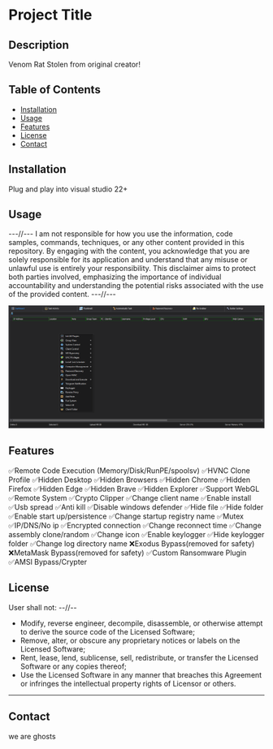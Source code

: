 # Project Title

## Description
Venom Rat Stolen from original creator!

## Table of Contents

- [Installation](#installation)
- [Usage](#usage)
- [Features](#features)
- [License](#license)
- [Contact](#contact)

## Installation

Plug and play into visual studio 22+

## Usage
---//---
I am not responsible for how you use the information, code samples, commands, techniques, or any other content provided in this repository. 
By engaging with the content, you acknowledge that you are solely responsible for its application and understand that any misuse or unlawful use is entirely your responsibility. 
This disclaimer aims to protect both parties involved, emphasizing the importance of individual accountability and understanding the potential risks associated with the use of the provided content.
---//---

![Example Screenshot](https://github.com/ProxyPog/VenomRat-7.0.5-CRACK-FULL-SRC/blob/main/VRAT.png)

## Features
✅Remote Code Execution (Memory/Disk/RunPE/spoolsv)
✅HVNC Clone Profile 
✅Hidden Desktop 
✅Hidden Browsers 
✅Hidden Chrome 
✅Hidden Firefox 
✅Hidden Edge 
✅Hidden Brave 
✅Hidden Explorer 
✅Support WebGL 
✅Remote System
✅Crypto Clipper
✅Change client name 
✅Enable install 
✅Usb spread 
✅Anti kill 
✅Disable windows defender 
✅Hide file 
✅Hide folder 
✅Enable start up/persistence 
✅Change startup registry name 
✅Mutex 
✅IP/DNS/No ip 
✅Encrypted connection 
✅Change reconnect time 
✅Change assembly clone/random 
✅Change icon 
✅Enable keylogger 
✅Hide keylogger folder 
✅Change log directory name
❌Exodus Bypass(removed for safety)
❌MetaMask Bypass(removed for safety)
✅Custom Ransomware Plugin
✅AMSI Bypass/Crypter






## License

User shall not:
--//--
- Modify, reverse engineer, decompile, disassemble, or otherwise attempt to derive the source code of the Licensed Software;
- Remove, alter, or obscure any proprietary notices or labels on the Licensed Software;
- Rent, lease, lend, sublicense, sell, redistribute, or transfer the Licensed Software or any copies thereof;
- Use the Licensed Software in any manner that breaches this Agreement or infringes the intellectual property rights of Licensor or others.

---

## Contact

we are ghosts

